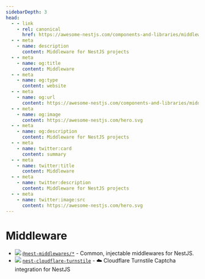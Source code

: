 ```yaml
---
sidebarDepth: 3
head:
  - - link
    - rel: canonical
      href: https://awesome-nestjs.com/components-and-libraries/middleware.html
  - - meta
    - name: description
      content: Middleware for NestJS projects
  - - meta
    - name: og:title
      content: Middleware
  - - meta
    - name: og:type
      content: website
  - - meta
    - name: og:url
      content: https://awesome-nestjs.com/components-and-libraries/middleware.html
  - - meta
    - name: og:image
      content: https://awesome-nestjs.com/hero.svg
  - - meta
    - name: og:description
      content: Middleware for NestJS projects
  - - meta
    - name: twitter:card
      content: summary
  - - meta
    - name: twitter:title
      content: Middleware
  - - meta
    - name: twitter:description
      content: Middleware for NestJS projects
  - - meta
    - name: twitter:image:src
      content: https://awesome-nestjs.com/hero.svg
---
```


# Middleware

- ![](https://img.shields.io/github/stars/wbhob/nest-middlewares.svg?style=flat-square) [`@nest-middlewares/*`](https://github.com/wbhob/nest-middlewares) - Common, injectable middlewares for NestJS.
- ![](https://img.shields.io/github/stars/halitsever/nest-cloudflare-turnstile.svg?style=flat-square) [`nest-cloudflare-turnstile`](https://github.com/halitsever/nest-cloudflare-turnstile) - ☁️ Cloudflare Turnstile Captcha integration for NestJS

